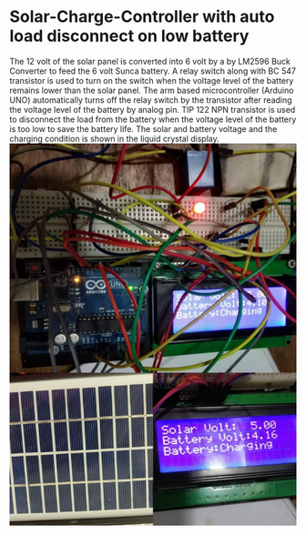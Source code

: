 # Solar-Charge-Controller with auto load disconnect on low battery
The 12 volt of the solar panel is converted into 6 volt by a by LM2596 Buck Converter to feed the 6 volt Sunca battery. A relay switch along with BC 547 transistor is used to turn on the switch when the voltage level of the battery remains lower than the solar panel. The arm based microcontroller (Arduino UNO) automatically turns off the relay switch by the transistor after reading the voltage level of the battery by analog pin. TIP 122 NPN transistor is used to disconnect the load from the battery when the voltage level of the battery is too low to save the battery life. The solar and battery voltage and the charging condition is shown in the liquid crystal display.
![](A.jpg)
